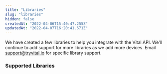 ```yaml
---
title: "Libraries"
slug: "libraries"
hidden: false
createdAt: "2022-04-06T15:40:47.255Z"
updatedAt: "2022-04-07T16:20:41.671Z"
---
```


We have created a few libraries to help you integrate with the Vital API. We'll continue to add support for more libraries as we add more devices. Email [support@tryvital.io](mailto:support@tryvital.io) for specific library support.

### Supported Libraries

<!-- [block:html]
{
  "html": "<div class=\"wide\">\n  <div class=\"inline\">\n    <div class=\"padded\"><a href=\"https://pypi.org/project/vital/\">vital-python</a></div>\n    <div class=\"padded\"><a href=\"https://www.npmjs.com/package/@tryvital/vital-link\">vital-link</a></div>\n    <div class=\"padded\"><a href=\"https://www.npmjs.com/package/@tryvital/vital-node\">vital-node</a></div>\n  </div>\n  <div class=\"inline\">\n    <div class=\"padded\">Python library for calling Vital API on your backend</div>\n    <div class=\"padded\">React Library for initializing link</div>\n    <div class=\"padded\">Vital Node Client</div>\n  </div>\n</div>\n\n<style>\n  .inline {\n    display: inline-block;\n    margin: 10;\n  }\n  .wide {\n    width: 100%;\n    border-top: 1px solid lightgray;  \n    border-bottom: 1px solid lightgray;\n  }\n  .padded {\n    padding: 10px;\n  }\n</style>\n\n"
}
[/block] -->
